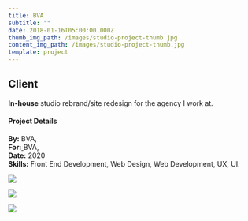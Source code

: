 ```yaml
---
title: BVA
subtitle: ""
date: 2018-01-16T05:00:00.000Z
thumb_img_path: /images/studio-project-thumb.jpg
content_img_path: /images/studio-project-thumb.jpg
template: project
---
```

## Client

**In-house** studio rebrand/site redesign for the agency I work at.

#### Project Details

**By:** BVA,\
**For:**[ ](http://www.americanfabricators.com/)BVA,\
**Date:** 2020\
**Skills:** Front End Development, Web Design, Web Development, UX, UI.

![](/images/studio-dsk.jpg)

![](/images/studio-tblt.jpg)

![](/images/studio-phn.jpg)

![]()